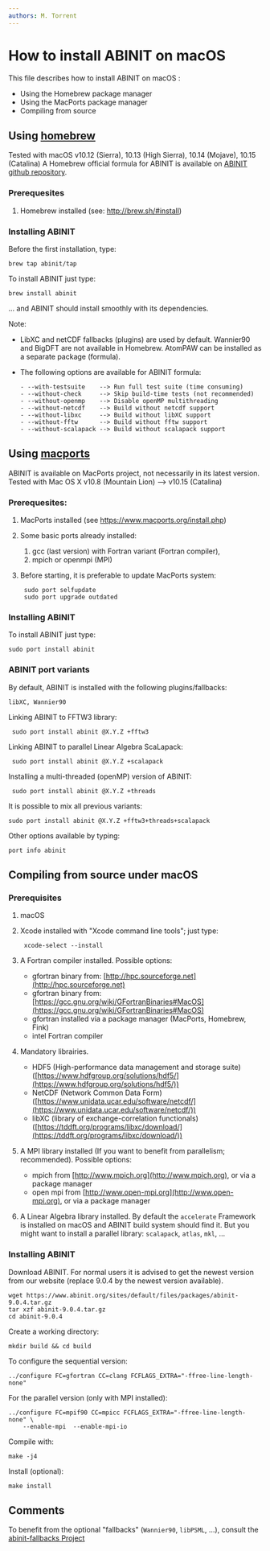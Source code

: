 ```yaml
---
authors: M. Torrent
---
```


# How to install ABINIT on macOS

This file describes how to install ABINIT on macOS :

 - Using the Homebrew package manager
 - Using the MacPorts package manager
 - Compiling from source 

## Using [homebrew](http://brew.sh)

Tested with macOS  v10.12 (Sierra), 10.13 (High Sierra), 10.14 (Mojave), 10.15 (Catalina)
A Homebrew official formula for ABINIT is available on [ABINIT github repository](https://github.com/abinit).

### Prerequesites

1. Homebrew installed (see: <http://brew.sh/#install>)

### Installing ABINIT

Before the first installation, type:

    brew tap abinit/tap

To install ABINIT just type:

    brew install abinit

... and ABINIT should install smoothly with its dependencies.

Note:

* LibXC and netCDF fallbacks (plugins) are used by default.
  Wannier90 and BigDFT are not available in Homebrew.
  AtomPAW can be installed as a separate package (formula).

* The following options are available for ABINIT formula:

      - --with-testsuite    --> Run full test suite (time consuming)
      - --without-check     --> Skip build-time tests (not recommended)
      - --without-openmp    --> Disable openMP multithreading
      - --without-netcdf    --> Build without netcdf support
      - --without-libxc     --> Build without libXC support
      - --without-fftw      --> Build without fftw support
      - --without-scalapack --> Build without scalapack support

## Using [macports](http://www.macports.org)

ABINIT is available on MacPorts project, not necessarily in its latest version.
Tested with Mac OS X v10.8 (Mountain Lion) --> v10.15 (Catalina)

### Prerequesites:

1. MacPorts installed (see <https://www.macports.org/install.php>)

2. Some basic ports already installed:

    1. gcc (last version) with Fortran variant (Fortran compiler),
    2. mpich or openmpi (MPI)

3. Before starting, it is preferable to update MacPorts system:

        sudo port selfupdate
        sudo port upgrade outdated

### Installing ABINIT

To install ABINIT just type:

    sudo port install abinit

### ABINIT port variants

By default, ABINIT is installed with the following plugins/fallbacks:

    libXC, Wannier90

Linking ABINIT to FFTW3 library:

     sudo port install abinit @X.Y.Z +fftw3

Linking ABINIT to parallel Linear Algebra ScaLapack:

     sudo port install abinit @X.Y.Z +scalapack

Installing a multi-threaded (openMP) version of ABINIT:

     sudo port install abinit @X.Y.Z +threads

It is possible to mix all previous variants: 

    sudo port install abinit @X.Y.Z +fftw3+threads+scalapack

Other options available by typing:

    port info abinit

## Compiling from source under macOS

### Prerequisites

1. macOS

2. Xcode installed with "Xcode command line tools"; just type:

        xcode-select --install

3. A Fortran compiler installed. Possible options:

      - gfortran binary from: [http://hpc.sourceforge.net](http://hpc.sourceforge.net)
      - gfortran binary from: [https://gcc.gnu.org/wiki/GFortranBinaries#MacOS](https://gcc.gnu.org/wiki/GFortranBinaries#MacOS)
      - gfortran installed via a package manager (MacPorts, Homebrew, Fink)
      - intel Fortran compiler

4. Mandatory librairies.

      - HDF5 (High-performance data management and storage suite) ([https://www.hdfgroup.org/solutions/hdf5/](https://www.hdfgroup.org/solutions/hdf5/))
      - NetCDF (Network Common Data Form) ([https://www.unidata.ucar.edu/software/netcdf/](https://www.unidata.ucar.edu/software/netcdf/))
      - libXC (library of exchange-correlation functionals) ([https://tddft.org/programs/libxc/download/](https://tddft.org/programs/libxc/download/))


5. A MPI library installed  (If you want to benefit from parallelism; recommended).
   Possible options:

      - mpich from [http://www.mpich.org](http://www.mpich.org), or via a package manager
      - open mpi from [http://www.open-mpi.org](http://www.open-mpi.org), or via a package manager

6. A Linear Algebra library installed.
  By default the `accelerate` Framework is installed on macOS
  and ABINIT build system should find it.
  But you might want to install a parallel library: `scalapack`, `atlas`, `mkl`, ...

### Installing ABINIT

Download ABINIT. For normal users it is advised to get the newest version from our website (replace 9.0.4 by the newest version available).

    wget https://www.abinit.org/sites/default/files/packages/abinit-9.0.4.tar.gz
    tar xzf abinit-9.0.4.tar.gz
    cd abinit-9.0.4

Create a working directory:

    mkdir build && cd build

To configure the sequential version:

    ../configure FC=gfortran CC=clang FCFLAGS_EXTRA="-ffree-line-length-none"

For the parallel version (only with MPI installed):

    ../configure FC=mpif90 CC=mpicc FCFLAGS_EXTRA="-ffree-line-length-none" \
        --enable-mpi  --enable-mpi-io

Compile with:

    make -j4

Install (optional):

    make install

## Comments

To benefit from the optional "fallbacks" (`Wannier90`, `libPSML`, ...), consult the [abinit-fallbacks Project](https://gitlab.abinit.org/buildbot/abinit-fallbacks) 
